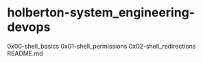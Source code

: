 # holberton-system_engineering-devops
0x00-shell_basics
0x01-shell_permissions
0x02-shell_redirections
README.md

